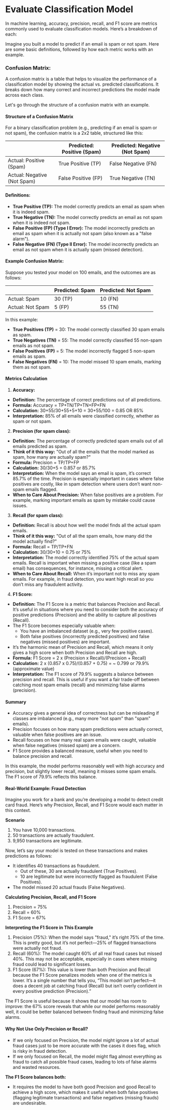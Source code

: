 # Evaluate Classification Model

In machine learning, accuracy, precision, recall, and F1 score are metrics commonly used to evaluate classification models. Here’s a breakdown of each:


Imagine you built a model to predict if an email is spam or not spam. Here are some basic definitions, followed by how each metric works with an example.


### Confusion Matrix:
A confusion matrix is a table that helps to visualize the performance of a classification model by showing the actual vs. predicted classifications. It breaks down how many correct and incorrect predictions the model made across each class.

Let's go through the structure of a confusion matrix with an example.

#### Structure of a Confusion Matrix
For a binary classification problem (e.g., predicting if an email is spam or not spam), the confusion matrix is a 2x2 table, structured like this:

|  | Predicted: Positive (Spam) | Predicted: Negative (Not Spam) |
|--| -------------------------- | ------------------------------ |
| Actual: Positive (Spam) | True Positive (TP) | False Negative (FN) |
| Actual: Negative (Not Spam) | False Positive (FP) | True Negative (TN) |


#### Definitions:
- **True Positive (TP):** The model correctly predicts an email as spam when it is indeed spam.
- **True Negative (TN):** The model correctly predicts an email as not spam when it is indeed not spam.
- **False Positive (FP) (Type I Error):** The model incorrectly predicts an email as spam when it is actually not spam (also known as a "false alarm").
- **False Negative (FN) (Type II Error):** The model incorrectly predicts an email as not spam when it is actually spam (missed detection).



#### Example Confusion Matrix:
Suppose you tested your model on 100 emails, and the outcomes are as follows:

|    | Predicted: Spam | Predicted: Not Spam |
|----|-----------------|---------------------|
| Actual: Spam | 30 (TP) | 10 (FN) |
| Actual: Not Spam | 5 (FP) | 55 (TN) |

In this example:

- **True Positives (TP)** = 30: The model correctly classified 30 spam emails as spam.
- **True Negatives (TN)** = 55: The model correctly classified 55 non-spam emails as not spam.
- **False Positives (FP)** = 5: The model incorrectly flagged 5 non-spam emails as spam.
- **False Negatives (FN)** = 10: The model missed 10 spam emails, marking them as not spam.


#### Metrics Calculation

1. **Accuracy:**
  - **Definition:** The percentage of correct predictions out of all predictions.
  - **Formula:** Accuracy = TP+TN/TP+TN+FP+FN
  - **Calculation:** 30+55/30+55+5+10 = 30+55/100 = 0.85 OR 85%
  - **Interpretation:** 85% of all emails were classified correctly, whether as spam or not spam.

2. **Precision (for spam class):**
  - **Definition:** The percentage of correctly predicted spam emails out of all emails predicted as spam.
  - **Think of it this way:** "Out of all the emails that the model marked as spam, how many are actually spam?"
  - **Formula:** Precision = TP/TP+FP
  - **Calculation:** 30/30+5 = 0.857 or 85.7%
  - **Interpretation:** When the model says an email is spam, it’s correct 85.7% of the time. Precision is especially important in cases where false positives are costly, like in spam detection where users don’t want non-spam emails flagged.
  - **When to Care About Precision:** When false positives are a problem. For example, marking important emails as spam by mistake could cause issues.

3. **Recall (for spam class):**
  - **Definition:** Recall is about how well the model finds all the actual spam emails.
  - **Think of it this way:** "Out of all the spam emails, how many did the model actually find?"
  - **Formula:** Recall = TP/TP+FN
  - **Calculation:** 30/30+10 = 0.75 or 75%
  - **Interpretation:** The model correctly identified 75% of the actual spam emails. Recall is important when missing a positive case (like a spam email) has consequences, for instance, missing a critical alert.
  - **When to Care About Recall:** When it’s important not to miss any spam emails. For example, in fraud detection, you want high recall so you don’t miss any fraudulent activity.

4. **F1 Score:**
  - **Definition:** The F1 Score is a metric that balances Precision and Recall. It’s useful in situations where you need to consider both the accuracy of positive predictions (Precision) and the ability to capture all positives (Recall).
  - The F1 Score becomes especially valuable when:
    - You have an imbalanced dataset (e.g., very few positive cases).
    - Both false positives (incorrectly predicted positives) and false negatives (missed positives) are important.
  - It’s the harmonic mean of Precision and Recall, which means it only gives a high score when both Precision and Recall are high.
  - **Formula:** F1 Score = 2 x (Precision x Recall)/(Precision + Recall)
  - **Calculation:** 2 x (0.857 x 0.75)/(0.857 + 0.75) = ~ 0.799 or 79.9% (approximate value)
  - **Interpretation:** The F1 score of 79.9% suggests a balance between precision and recall. This is useful if you want a fair trade-off between catching most spam emails (recall) and minimizing false alarms (precision).


#### Summary
  - Accuracy gives a general idea of correctness but can be misleading if classes are imbalanced (e.g., many more "not spam" than "spam" emails).
  - Precision focuses on how many spam predictions were actually correct, valuable when false positives are an issue.
  - Recall focuses on how many real spam emails were caught, valuable when false negatives (missed spam) are a concern.
  - F1 Score provides a balanced measure, useful when you need to balance precision and recall.


In this example, the model performs reasonably well with high accuracy and precision, but slightly lower recall, meaning it misses some spam emails. The F1 score of 79.9% reflects this balance.


#### Real-World Example: Fraud Detection
Imagine you work for a bank and you’re developing a model to detect credit card fraud. Here’s why Precision, Recall, and F1 Score would each matter in this context.

**Scenario**
1. You have 10,000 transactions.
2. 50 transactions are actually fraudulent.
3. 9,950 transactions are legitimate.

Now, let’s say your model is tested on these transactions and makes predictions as follows:
- It identifies 40 transactions as fraudulent.
  - Out of these, 30 are actually fraudulent (True Positives).
  - 10 are legitimate but were incorrectly flagged as fraudulent (False Positives).
- The model missed 20 actual frauds (False Negatives).

**Calculating Precision, Recall, and F1 Score**
1. Precision = 75%
2. Recall = 60%
3. F1 Score = 67%

**Interpreting the F1 Score in This Example**
1. Precision (75%): When the model says "fraud," it’s right 75% of the time. This is pretty good, but it’s not perfect—25% of flagged transactions were actually not fraud.
2. Recall (60%): The model caught 60% of all real fraud cases but missed 40%. This may not be acceptable, especially in cases where missing fraud could lead to significant losses.
3. F1 Score (67%): This value is lower than both Precision and Recall because the F1 Score penalizes models when one of the metrics is lower. It’s a single number that tells you, “This model isn’t perfect—it does a decent job at catching fraud (Recall) but isn’t overly confident in every positive prediction (Precision).”

The F1 Score is useful because it shows that our model has room to improve: the 67% score reveals that while our model performs reasonably well, it could be better balanced between finding fraud and minimizing false alarms.


#### Why Not Use Only Precision or Recall?
- If we only focused on Precision, the model might ignore a lot of actual fraud cases just to be more accurate with the cases it does flag, which is risky in fraud detection.
- If we only focused on Recall, the model might flag almost everything as fraud to catch all possible fraud cases, leading to lots of false alarms and wasted resources.


**The F1 Score balances both:**
- It requires the model to have both good Precision and good Recall to achieve a high score, which makes it useful when both false positives (flagging legitimate transactions) and false negatives (missing frauds) are undesirable.

